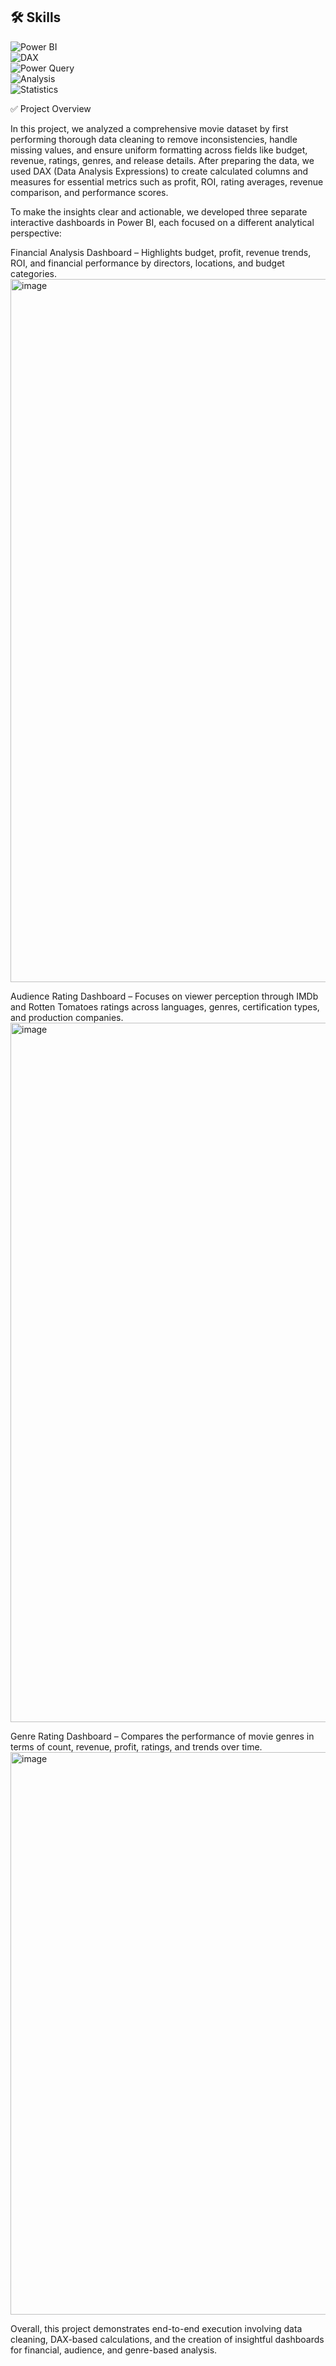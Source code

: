 ## 🛠 Skills

![Power BI](https://img.shields.io/badge/Power_BI-FF6F00?style=for-the-badge&logo=power-bi&logoColor=white)  
![DAX](https://img.shields.io/badge/DAX-0078D4?style=for-the-badge&logo=microsoft-dynamics&logoColor=white)  
![Power Query](https://img.shields.io/badge/Power_Query-003366?style=for-the-badge&logo=microsoft&logoColor=white)  
![Analysis](https://img.shields.io/badge/Analysis-FF5722?style=for-the-badge&logo=analytics&logoColor=white)  
![Statistics](https://img.shields.io/badge/Statistics-4CAF50?style=for-the-badge&logo=chart&logoColor=white)

✅ Project Overview

In this project, we analyzed a comprehensive movie dataset by first performing thorough data cleaning to remove inconsistencies, handle missing values, and ensure uniform formatting across fields like budget, revenue, ratings, genres, and release details. After preparing the data, we used DAX (Data Analysis Expressions) to create calculated columns and measures for essential metrics such as profit, ROI, rating averages, revenue comparison, and performance scores.

To make the insights clear and actionable, we developed three separate interactive dashboards in Power BI, each focused on a different analytical perspective:

Financial Analysis Dashboard – Highlights budget, profit, revenue trends, ROI, and financial performance by directors, locations, and budget categories.
<img width="2000" height="1125" alt="image" src="https://github.com/user-attachments/assets/e48fc95c-ae93-440b-955f-05d1b0f1e31a" />


Audience Rating Dashboard – Focuses on viewer perception through IMDb and Rotten Tomatoes ratings across languages, genres, certification types, and production companies.
<img width="2000" height="1119" alt="image" src="https://github.com/user-attachments/assets/a7f3b38a-413e-42a8-b3ee-5717f45e2012" />


Genre Rating Dashboard – Compares the performance of movie genres in terms of count, revenue, profit, ratings, and trends over time.
<img width="1600" height="900" alt="image" src="https://github.com/user-attachments/assets/fe5c785a-a485-4a6f-9922-bc35082aaf98" />


Overall, this project demonstrates end-to-end execution involving data cleaning, DAX-based calculations, and the creation of insightful dashboards for financial, audience, and genre-based analysis.
